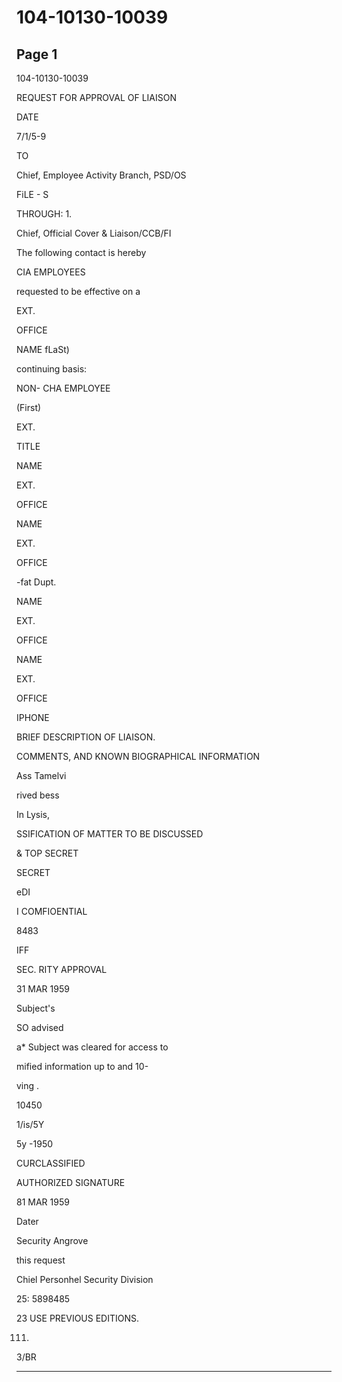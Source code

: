 # 104-10130-10039

## Page 1

104-10130-10039

REQUEST FOR APPROVAL OF LIAISON

DATE

7/1/5-9

TO

Chief, Employee Activity Branch, PSD/OS

FiLE - S

THROUGH: 1.

Chief, Official Cover & Liaison/CCB/FI

The following contact is hereby

CIA EMPLOYEES

requested to be effective on a

EXT.

OFFICE

NAME fLaSt)

continuing basis:

NON- CHA EMPLOYEE

(First)

EXT.

TITLE

NAME

EXT.

OFFICE

NAME

EXT.

OFFICE

-fat Dupt.

NAME

EXT.

OFFICE

NAME

EXT.

OFFICE

IPHONE

BRIEF DESCRIPTION OF LIAISON.

COMMENTS, AND KNOWN BIOGRAPHICAL INFORMATION

Ass Tamelvi

rived bess

In Lysis,

SSIFICATION OF MATTER TO BE DISCUSSED

& TOP SECRET

SECRET

eDI

I COMFIOENTIAL

8483

IFF

SEC. RITY APPROVAL

31 MAR 1959

Subject's

SO advised

a* Subject was cleared for access to

mified information up to and 10-

ving .

10450

1/is/5Y

5y -1950

CURCLASSIFIED

AUTHORIZED SIGNATURE

81 MAR 1959

Dater

Security Angrove

this request

Chiel Personhel Security Division

25: 5898485

23 USE PREVIOUS EDITIONS.

111)

3/BR

---

